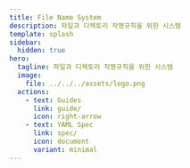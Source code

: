 ```yaml
---
title: File Name System
description: 파일과 디렉토리 작명규칙을 위한 시스템
template: splash
sidebar:
  hidden: true
hero:
  tagline: 파일과 디렉토리 작명규칙을 위한 시스템
  image:
    file: ../../../assets/logo.png
  actions:
    - text: Guides
      link: guide/
      icon: right-arrow
    - text: YAML Spec 
      link: spec/
      icon: document
      variant: minimal
---
```




